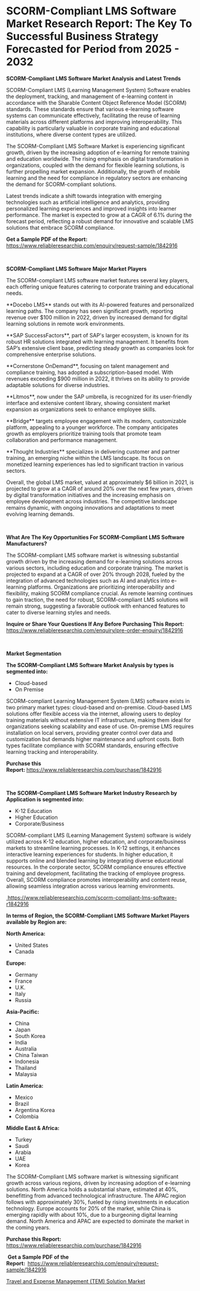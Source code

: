 <p><h1>SCORM-Compliant LMS Software Market Research Report: The Key To Successful Business Strategy Forecasted for Period from 2025 - 2032</h1></p><p><strong>SCORM-Compliant LMS Software Market Analysis and Latest Trends</strong></p>
<p><p>SCORM-Compliant LMS (Learning Management System) Software enables the deployment, tracking, and management of e-learning content in accordance with the Sharable Content Object Reference Model (SCORM) standards. These standards ensure that various e-learning software systems can communicate effectively, facilitating the reuse of learning materials across different platforms and improving interoperability. This capability is particularly valuable in corporate training and educational institutions, where diverse content types are utilized.</p><p>The SCORM-Compliant LMS Software Market is experiencing significant growth, driven by the increasing adoption of e-learning for remote training and education worldwide. The rising emphasis on digital transformation in organizations, coupled with the demand for flexible learning solutions, is further propelling market expansion. Additionally, the growth of mobile learning and the need for compliance in regulatory sectors are enhancing the demand for SCORM-compliant solutions.</p><p>Latest trends indicate a shift towards integration with emerging technologies such as artificial intelligence and analytics, providing personalized learning experiences and improved insights into learner performance. The market is expected to grow at a CAGR of 6.1% during the forecast period, reflecting a robust demand for innovative and scalable LMS solutions that embrace SCORM compliance.</p></p>
<p><strong>Get a Sample PDF of the Report:&nbsp;</strong> <a href="https://www.reliableresearchiq.com/enquiry/request-sample/1842916?utm_campaign=2268&utm_medium=2&utm_source=Github&utm_content=ia&utm_term=26032025&utm_id=scorm-compliant-lms-software">https://www.reliableresearchiq.com/enquiry/request-sample/1842916</a></p>
<p>&nbsp;</p>
<p><strong>SCORM-Compliant LMS Software Major Market Players</strong></p>
<p><p>The SCORM-compliant LMS software market features several key players, each offering unique features catering to corporate training and educational needs. </p><p>**Docebo LMS** stands out with its AI-powered features and personalized learning paths. The company has seen significant growth, reporting revenue over $100 million in 2022, driven by increased demand for digital learning solutions in remote work environments.</p><p>**SAP SuccessFactors**, part of SAP's larger ecosystem, is known for its robust HR solutions integrated with learning management. It benefits from SAP’s extensive client base, predicting steady growth as companies look for comprehensive enterprise solutions. </p><p>**Cornerstone OnDemand**, focusing on talent management and compliance training, has adopted a subscription-based model. With revenues exceeding $900 million in 2022, it thrives on its ability to provide adaptable solutions for diverse industries.</p><p>**Litmos**, now under the SAP umbrella, is recognized for its user-friendly interface and extensive content library, showing consistent market expansion as organizations seek to enhance employee skills. </p><p>**Bridge** targets employee engagement with its modern, customizable platform, appealing to a younger workforce. The company anticipates growth as employers prioritize training tools that promote team collaboration and performance management.</p><p>**Thought Industries** specializes in delivering customer and partner training, an emerging niche within the LMS landscape. Its focus on monetized learning experiences has led to significant traction in various sectors.</p><p>Overall, the global LMS market, valued at approximately $6 billion in 2021, is projected to grow at a CAGR of around 20% over the next few years, driven by digital transformation initiatives and the increasing emphasis on employee development across industries. The competitive landscape remains dynamic, with ongoing innovations and adaptations to meet evolving learning demands.</p></p>
<p>&nbsp;</p>
<p><strong>What Are The Key Opportunities For SCORM-Compliant LMS Software Manufacturers?</strong></p>
<p><p>The SCORM-compliant LMS software market is witnessing substantial growth driven by the increasing demand for e-learning solutions across various sectors, including education and corporate training. The market is projected to expand at a CAGR of over 20% through 2028, fueled by the integration of advanced technologies such as AI and analytics into e-learning platforms. Organizations are prioritizing interoperability and flexibility, making SCORM compliance crucial. As remote learning continues to gain traction, the need for robust, SCORM-compliant LMS solutions will remain strong, suggesting a favorable outlook with enhanced features to cater to diverse learning styles and needs.</p></p>
<p><strong>Inquire or Share Your Questions If Any Before Purchasing This Report:</strong> <a href="https://www.reliableresearchiq.com/enquiry/pre-order-enquiry/1842916?utm_campaign=2268&utm_medium=2&utm_source=Github&utm_content=ia&utm_term=26032025&utm_id=scorm-compliant-lms-software">https://www.reliableresearchiq.com/enquiry/pre-order-enquiry/1842916</a></p>
<p>&nbsp;</p>
<p><strong>Market Segmentation</strong></p>
<p><strong>The SCORM-Compliant LMS Software Market Analysis by types is segmented into:</strong></p>
<p><ul><li>Cloud-based</li><li>On Premise</li></ul></p>
<p><p>SCORM-compliant Learning Management System (LMS) software exists in two primary market types: cloud-based and on-premise. Cloud-based LMS solutions offer flexible access via the internet, allowing users to deploy training materials without extensive IT infrastructure, making them ideal for organizations seeking scalability and ease of use. On-premise LMS requires installation on local servers, providing greater control over data and customization but demands higher maintenance and upfront costs. Both types facilitate compliance with SCORM standards, ensuring effective learning tracking and interoperability.</p></p>
<p><strong>Purchase this Report:&nbsp;</strong><a href="https://www.reliableresearchiq.com/purchase/1842916?utm_campaign=2268&utm_medium=2&utm_source=Github&utm_content=ia&utm_term=26032025&utm_id=scorm-compliant-lms-software">https://www.reliableresearchiq.com/purchase/1842916</a></p>
<p>&nbsp;</p>
<p><strong>The SCORM-Compliant LMS Software Market Industry Research by Application is segmented into:</strong></p>
<p><ul><li>K-12 Education</li><li>Higher Education</li><li>Corporate/Business</li></ul></p>
<p><p>SCORM-compliant LMS (Learning Management System) software is widely utilized across K-12 education, higher education, and corporate/business markets to streamline learning processes. In K-12 settings, it enhances interactive learning experiences for students. In higher education, it supports online and blended learning by integrating diverse educational resources. In the corporate sector, SCORM compliance ensures effective training and development, facilitating the tracking of employee progress. Overall, SCORM compliance promotes interoperability and content reuse, allowing seamless integration across various learning environments.</p></p>
<p><a href="https://www.reliableresearchiq.com/scorm-compliant-lms-software-r1842916?utm_campaign=2268&utm_medium=2&utm_source=Github&utm_content=ia&utm_term=26032025&utm_id=scorm-compliant-lms-software">&nbsp;https://www.reliableresearchiq.com/scorm-compliant-lms-software-r1842916</a></p>
<p><strong>In terms of Region, the SCORM-Compliant LMS Software Market Players available by Region are:</strong></p>
<p>
    <p> <strong> North America: </strong>
        <ul>
            <li>United States</li>
            <li>Canada</li>
        </ul>
        </p> 
    <p> <strong> Europe: </strong>
        <ul>
            <li>Germany</li>
            <li>France</li>
            <li>U.K.</li>
            <li>Italy</li>
            <li>Russia</li>
        </ul>
        </p> 
    <p> <strong> Asia-Pacific: </strong>
        <ul>
            <li>China</li>
            <li>Japan</li>
            <li>South Korea</li>
            <li>India</li>
            <li>Australia</li>
            <li>China Taiwan</li>
            <li>Indonesia</li>
            <li>Thailand</li>
            <li>Malaysia</li>
        </ul>
        </p> 
    <p> <strong> Latin America: </strong>
        <ul>
            <li>Mexico</li>
            <li>Brazil</li>
            <li>Argentina Korea</li>
            <li>Colombia</li>
        </ul>
        </p> 
    <p> <strong> Middle East & Africa: </strong>
        <ul>
            <li>Turkey</li>
            <li>Saudi</li>
            <li>Arabia</li>
            <li>UAE</li>
            <li>Korea</li>
        </ul>
    </p>
    </p>
<p><p>The SCORM-Compliant LMS software market is witnessing significant growth across various regions, driven by increasing adoption of e-learning solutions. North America holds a substantial share, estimated at 40%, benefitting from advanced technological infrastructure. The APAC region follows with approximately 30%, fueled by rising investments in education technology. Europe accounts for 20% of the market, while China is emerging rapidly with about 10%, due to a burgeoning digital learning demand. North America and APAC are expected to dominate the market in the coming years.</p></p>
<p><strong>Purchase this Report: </strong><a href="https://www.reliableresearchiq.com/purchase/1842916?utm_campaign=2268&utm_medium=2&utm_source=Github&utm_content=ia&utm_term=26032025&utm_id=scorm-compliant-lms-software">https://www.reliableresearchiq.com/purchase/1842916</a></p>
<p>&nbsp;<strong>Get a Sample PDF of the Report:&nbsp;&nbsp;</strong><a href="https://www.reliableresearchiq.com/enquiry/request-sample/1842916?utm_campaign=2268&utm_medium=2&utm_source=Github&utm_content=ia&utm_term=26032025&utm_id=scorm-compliant-lms-software">https://www.reliableresearchiq.com/enquiry/request-sample/1842916</a></p>
<p><strong></strong></p>
<p><p><a href="https://github.com/LilianFaulkner65/Market-Research-Report-List-2/blob/main/travel-and-expense-management-tem-solution-market.md?utm_campaign=2268&utm_medium=2&utm_source=Github&utm_content=ia&utm_term=26032025&utm_id=scorm-compliant-lms-software">Travel and Expense Management (TEM) Solution Market</a></p></p>
